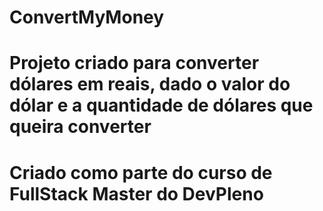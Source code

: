 # ConvertMyMoney
# Projeto criado para converter dólares em reais, dado o valor do dólar e a quantidade de dólares que queira converter
# Criado como parte do curso de FullStack Master do DevPleno
